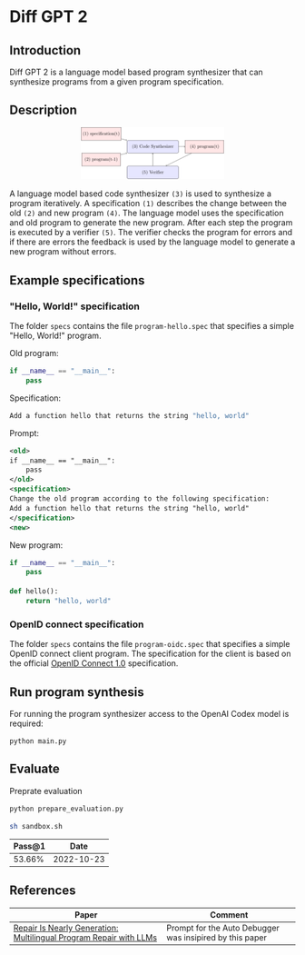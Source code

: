 # Diff GPT 2

## Introduction
Diff GPT 2 is a language model based program synthesizer that can synthesize programs from a given program specification.

## Description

<div style="text-align:center"><img src="dataflow.png" width="50%"/></div>

A language model based code synthesizer `(3)` is used to synthesize a program iteratively. A specification `(1)` describes the change between the old `(2)` and new program `(4)`. The language model uses the specification and old program to generate the new program. After each step the program is executed by a verifier `(5)`. The verifier checks the program for errors and if there are errors the feedback is used by the language model to generate a new program without errors.

## Example specifications

### "Hello, World!" specification
The folder `specs` contains the file `program-hello.spec` that specifies a simple "Hello, World!" program.

Old program:
```Python
if __name__ == "__main__":
    pass
```

Specification:
```Python
Add a function hello that returns the string "hello, world"
```

Prompt:
```XML
<old>
if __name__ == "__main__":
    pass
</old>
<specification>
Change the old program according to the following specification:
Add a function hello that returns the string "hello, world"
</specification>
<new>
```

New program:
```Python
if __name__ == "__main__":
    pass

def hello():
    return "hello, world"
```

### OpenID connect specification
The folder `specs` contains the file `program-oidc.spec` that specifies a simple OpenID connect client program. The specification for the client is based on the official [OpenID Connect 1.0](https://openid.net/specs/openid-connect-basic-1_0.html) specification.

## Run program synthesis
For running the program synthesizer access to the OpenAI Codex model is required:
```
python main.py
```

## Evaluate
Preprate evaluation
```bash
python prepare_evaluation.py
```

```bash
sh sandbox.sh
```

| Pass@1 | Date
| --- | --- |
| 53.66% | 2022-10-23 |

## References

| Paper | Comment |
| --- | --- |
| [Repair Is Nearly Generation: Multilingual Program Repair with LLMs](https://arxiv.org/pdf/2208.11640.pdf) | Prompt for the Auto Debugger was insipired by this paper |

